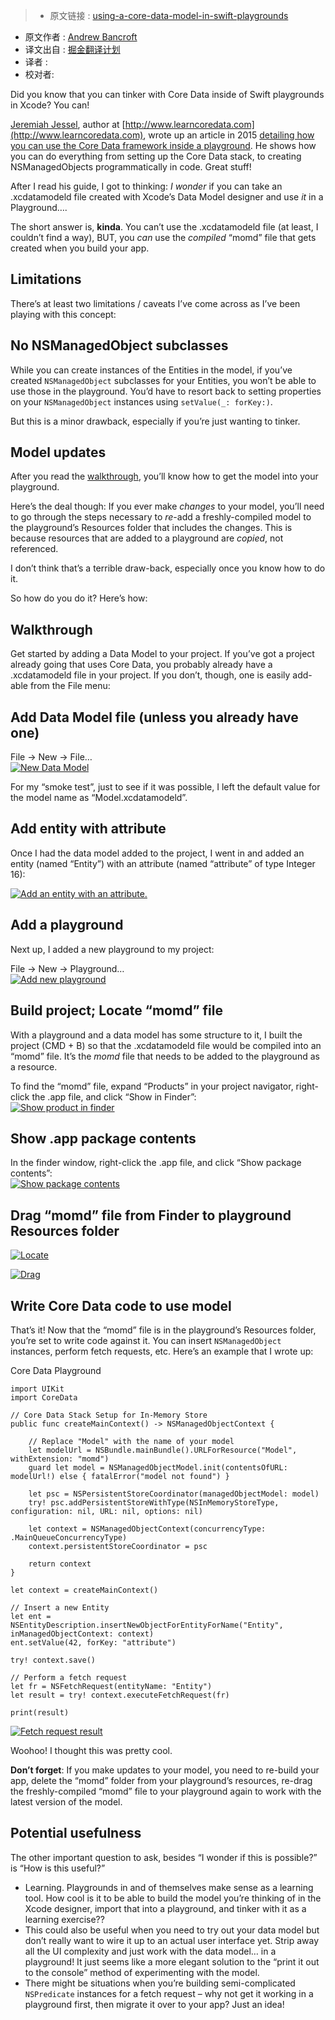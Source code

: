 > * 原文链接 : [using-a-core-data-model-in-swift-playgrounds](https://www.andrewcbancroft.com/2016/07/10/using-a-core-data-model-in-swift-playgrounds/)
* 原文作者 : [Andrew Bancroft](https://www.andrewcbancroft.com/)
* 译文出自 : [掘金翻译计划](https://github.com/xitu/gold-miner)
* 译者 : 
* 校对者:

Did you know that you can tinker with Core Data inside of Swift playgrounds in Xcode? You can!

[Jeremiah Jessel](https://twitter.com/JCubedApps), author at [http://www.learncoredata.com](http://www.learncoredata.com), wrote up an article in 2015 [detailing how you can use the Core Data framework inside a playground](http://www.learncoredata.com/core-data-and-playgrounds/). He shows how you can do everything from setting up the Core Data stack, to creating NSManagedObjects programmatically in code. Great stuff!

After I read his guide, I got to thinking: _I wonder_ if you can take an .xcdatamodeld file created with Xcode’s Data Model designer and use _it_ in a Playground….

The short answer is, **kinda**. You can’t use the .xcdatamodeld file (at least, I couldn’t find a way), BUT, you _can_ use the _compiled_ “momd” file that gets created when you build your app.

## Limitations

There’s at least two limitations / caveats I’ve come across as I’ve been playing with this concept:

## No NSManagedObject subclasses

While you can create instances of the Entities in the model, if you’ve created `NSManagedObject` subclasses for your Entities, you won’t be able to use those in the playground. You’d have to resort back to setting properties on your `NSManagedObject` instances using `setValue(_: forKey:)`.

But this is a minor drawback, especially if you’re just wanting to tinker.

## Model updates

After you read the [walkthrough](https://www.andrewcbancroft.com/2016/07/10/using-a-core-data-model-in-swift-playgrounds/#walkthrough), you’ll know how to get the model into your playground.

Here’s the deal though: If you ever make _changes_ to your model, you’ll need to go through the steps necessary to _re_-add a freshly-compiled model to the playground’s Resources folder that includes the changes. This is because resources that are added to a playground are _copied_, not referenced.

I don’t think that’s a terrible draw-back, especially once you know how to do it.

So how do you do it? Here’s how:

## Walkthrough

Get started by adding a Data Model to your project. If you’ve got a project already going that uses Core Data, you probably already have a .xcdatamodeld file in your project. If you don’t, though, one is easily add-able from the File menu:

## Add Data Model file (unless you already have one)

File -> New -> File…  
[![New Data Model](/images/loading.png)](https://www.andrewcbancroft.com/wp-content/uploads/2016/07/new-model.png)

For my “smoke test”, just to see if it was possible, I left the default value for the model name as “Model.xcdatamodeld”.

## Add entity with attribute

Once I had the data model added to the project, I went in and added an entity (named “Entity”) with an attribute (named “attribute” of type Integer 16):

[![Add an entity with an attribute.](/images/loading.png)](https://www.andrewcbancroft.com/wp-content/uploads/2016/07/add-entity-and-attributes.png)

## Add a playground

Next up, I added a new playground to my project:

File -> New -> Playground…  
[![Add new playground](/images/loading.png)](https://www.andrewcbancroft.com/wp-content/uploads/2016/07/new-playground.png)

## Build project; Locate “momd” file

With a playground and a data model has some structure to it, I built the project (CMD + B) so that the .xcdatamodeld file would be compiled into an “momd” file. It’s the _momd_ file that needs to be added to the playground as a resource.

To find the “momd” file, expand “Products” in your project navigator, right-click the .app file, and click “Show in Finder”:  
[![Show product in finder](/images/loading.png)](https://www.andrewcbancroft.com/wp-content/uploads/2016/07/show-product-in-finder.png)

## Show .app package contents

In the finder window, right-click the .app file, and click “Show package contents”:  
[![Show package contents](/images/loading.png)](https://www.andrewcbancroft.com/wp-content/uploads/2016/07/show-package-contents.png)

## Drag “momd” file from Finder to playground Resources folder

[![Locate ](/images/loading.png)](https://www.andrewcbancroft.com/wp-content/uploads/2016/07/locate-momd-file.png)

[![Drag ](/images/loading.png)](https://www.andrewcbancroft.com/wp-content/uploads/2016/07/drag-momd-to-resources.png)

## Write Core Data code to use model

That’s it! Now that the “momd” file is in the playground’s Resources folder, you’re set to write code against it. You can insert `NSManagedObject` instances, perform fetch requests, etc. Here’s an example that I wrote up:


Core Data Playground
```
import UIKit
import CoreData

// Core Data Stack Setup for In-Memory Store
public func createMainContext() -> NSManagedObjectContext {
    
    // Replace "Model" with the name of your model
    let modelUrl = NSBundle.mainBundle().URLForResource("Model", withExtension: "momd")
    guard let model = NSManagedObjectModel.init(contentsOfURL: modelUrl!) else { fatalError("model not found") }
    
    let psc = NSPersistentStoreCoordinator(managedObjectModel: model)
    try! psc.addPersistentStoreWithType(NSInMemoryStoreType, configuration: nil, URL: nil, options: nil)
    
    let context = NSManagedObjectContext(concurrencyType: .MainQueueConcurrencyType)
    context.persistentStoreCoordinator = psc
    
    return context
}

let context = createMainContext()

// Insert a new Entity
let ent = NSEntityDescription.insertNewObjectForEntityForName("Entity", inManagedObjectContext: context)
ent.setValue(42, forKey: "attribute")

try! context.save()

// Perform a fetch request
let fr = NSFetchRequest(entityName: "Entity")
let result = try! context.executeFetchRequest(fr)

print(result)
```

[![Fetch request result](/images/loading.png)](https://www.andrewcbancroft.com/wp-content/uploads/2016/07/printed-result.png)

Woohoo! I thought this was pretty cool.

**Don’t forget**: If you make updates to your model, you need to re-build your app, delete the “momd” folder from your playground’s resources, re-drag the freshly-compiled “momd” file to your playground again to work with the latest version of the model.

## Potential usefulness

The other important question to ask, besides “I wonder if this is possible?” is “How is this useful?”

*   Learning. Playgrounds in and of themselves make sense as a learning tool. How cool is it to be able to build the model you’re thinking of in the Xcode designer, import that into a playground, and tinker with it as a learning exercise??
*   This could also be useful when you need to try out your data model but don’t really want to wire it up to an actual user interface yet. Strip away all the UI complexity and just work with the data model… in a playground! It just seems like a more elegant solution to the “print it out to the console” method of experimenting with the model.
*   There might be situations when you’re building semi-complicated `NSPredicate` instances for a fetch request – why not get it working in a playground first, then migrate it over to your app? Just an idea!
